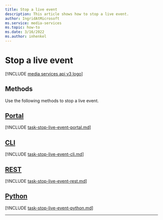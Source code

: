 ```yaml
---
title: Stop a live event
description: This article shows how to stop a live event.
author: IngridAtMicrosoft
ms.service: media-services
ms.topic: how-to
ms.date: 3/16/2022
ms.author: inhenkel
---
```


# Stop a live event

[!INCLUDE [media services api v3 logo](./includes/v3-hr.md)]

## Methods

Use the following methods to stop a live event.

## [Portal](#tab/portal/)

[!INCLUDE [task-stop-live-event-portal.md](./includes/task-stop-live-event-portal.md)]

## [CLI](#tab/cli/)

[!INCLUDE [task-stop-live-event-cli.md](./includes/task-stop-live-event-cli.md)]

## [REST](#tab/rest/)

[!INCLUDE [task-stop-live-event-rest.md](./includes/task-stop-live-event-rest.md)]

## [Python](#tab/python/)

[!INCLUDE [task-stop-live-event-python.md](./includes/task-stop-live-event-python.md)]

---
